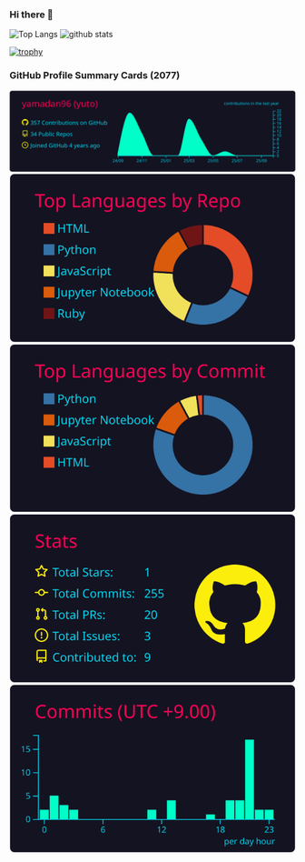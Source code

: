 ### Hi there 👋

<!--
**yamadan96/Yamadan96** is a ✨ _special_ ✨ repository because its `README.md` (this file) appears on your GitHub profile.

Here are some ideas to get you started:

- 🔭 I’m currently working on ...
- 🌱 I’m currently learning ...
- 👯 I’m looking to collaborate on ...
- 🤔 I’m looking for help with ...
- 💬 Ask me about ...
- 📫 How to reach me: ...
- 😄 Pronouns: ...
- ⚡ Fun fact: ...
-->

<p align="left"> 
  <img alt="Top Langs" height="150px" src="https://github-readme-stats.vercel.app/api/top-langs/?username=yamadan96&layout=compact&show_icons=true&theme=onedark" />
  <img alt="github stats" height="150px" src="https://github-readme-stats.vercel.app/api?username=yamadan96&theme=onedark&show_icons=ture" />
</p>

[![trophy](https://github-profile-trophy.vercel.app/?username=yamadan96&theme=onedark&column=8
)](https://github.com/ryo-ma/github-profile-trophy)

### GitHub Profile Summary Cards (2077)
[![](./profile-summary-card-output/2077/0-profile-details.svg)](./profile-summary-card-output/2077/0-profile-details.svg)
[![](./profile-summary-card-output/2077/1-repos-per-language.svg)](./profile-summary-card-output/2077/1-repos-per-language.svg)
[![](./profile-summary-card-output/2077/2-most-commit-language.svg)](./profile-summary-card-output/2077/2-most-commit-language.svg)
[![](./profile-summary-card-output/2077/3-stats.svg)](./profile-summary-card-output/2077/3-stats.svg)
[![](./profile-summary-card-output/2077/4-productive-time.svg)](./profile-summary-card-output/2077/4-productive-time.svg)
